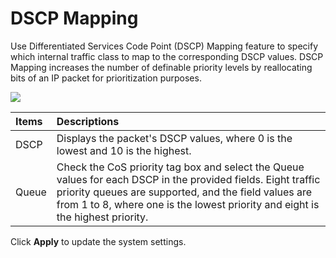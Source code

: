 # DSCP Mapping

Use Differentiated Services Code Point \(DSCP\) Mapping feature to specify which internal traffic class to map to the corresponding DSCP values. DSCP Mapping increases the number of definable priority levels by reallocating bits of an IP packet for prioritization purposes.

![](https://lh6.googleusercontent.com/z639cZCdD0tbcqqKlY70E1R1iNuFZqrmi9Lwfg0kfHB_r4EQ_TqhuOcyXerFDKyljpLiGJAU6NBt_Mj2qWZq4qYvaDGEZGy_z4l9_XqqmfC2glmt6gBRjlzGEtsZdEYcQ3X1kcs)

| Items | Descriptions |
| :--- | :--- |
| DSCP        | Displays the packet's DSCP values, where 0 is the lowest and 10 is the highest. |
| Queue | Check the CoS priority tag box and select the Queue values for each DSCP in the provided fields. Eight traffic priority queues are supported, and the field values are from 1 to 8, where one is the lowest priority and eight is the highest priority. |

Click **Apply** to update the system settings.

